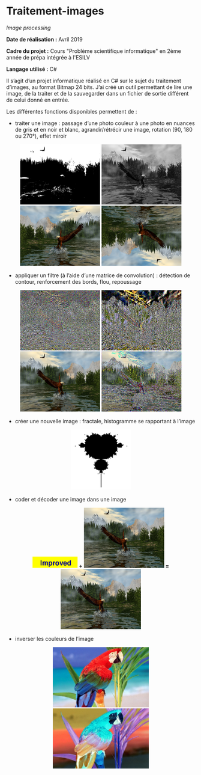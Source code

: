 # Traitement-images

*Image processing*

**Date de réalisation :** Avril 2019

**Cadre du projet :** Cours "Problème scientifique informatique" en 2ème année de prépa intégrée à l'ESILV

**Langage utilisé :** C#

Il s’agit d’un projet informatique réalisé en C# sur le sujet du traitement d’images, au format Bitmap 24 bits.
J’ai créé un outil permettant de lire une image, de la traiter et de la sauvegarder dans un fichier de sortie différent de celui donné en entrée.

Les différentes fonctions disponibles permettent de :

-	traiter une image : passage d’une photo couleur à une photo en nuances de gris et en noir et blanc, agrandir/rétrécir une image, rotation (90, 180 ou 270°), effet miroir

<p align="center">
  <img src="./Images/lac_en_montagne_En_Noir_Ou_Blanc.bmp" height="160">
  <img src="./Images/lac_en_montagne_En_Gris.bmp" height="160">
  <img src="./Images/lac_en_montagne_Miroir.bmp" height="160">
  <img src="./Images/lac_en_montagne_Rotation_180.bmp" height="160">
</p>

-	appliquer un filtre (à l’aide d’une matrice de convolution) : détection de contour, renforcement des bords, flou, repoussage

<p align="center">
  <img src="./Images/lac_en_montagne_Contours.bmp" height="160">
  <img src="./Images/lac_en_montagne_Renforcement_Bords.bmp" height="160">
  <img src="./Images/lac_en_montagne_Flou.bmp" height="160">
  <img src="./Images/lac_en_montagne_Repoussage.bmp" height="160">
</p>

-	créer une nouvelle image : fractale, histogramme se rapportant à l’image

<p align="center">
  <img src="./Images/Fractale.bmp" height="160">
</p>

-	coder et décoder une image dans une image

<p align="center">
  <img src="./Images/ImprovedLogo.bmp" height="30"> <b>+</b>
  <img src="./Images/lac_en_montagne.bmp" height="160"> <b>=</b>
  <img src="./Images/lac+logo.bmp" height="160">
</p>

-	inverser les couleurs de l’image

<p align="center">
  <img src="./Images/coco.bmp" height="160">
  <img src="./Images/coco_couleurs_inverses.bmp" height="160">
</p>
